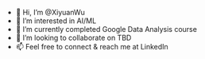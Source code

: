 - 👋 Hi, I’m @XiyuanWu
- 👀 I’m interested in AI/ML
- 🌱 I’m currently completed Google Data Analysis course
- 💞️ I’m looking to collaborate on TBD
- 📫 Feel free to connect & reach me at LinkedIn 

<!---
XiyuanWu/XiyuanWu is a ✨ special ✨ repository because its `README.md` (this file) appears on your GitHub profile.
You can click the Preview link to take a look at your changes.
--->
